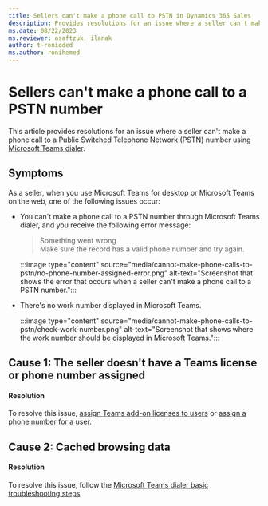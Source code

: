 ```yaml
---
title: Sellers can't make a phone call to PSTN in Dynamics 365 Sales
description: Provides resolutions for an issue where a seller can't make a phone call to a PSTN number in Microsoft Dynamics 365 Sales.
ms.date: 08/22/2023
ms.reviewer: asaftzuk, ilanak
author: t-ronioded
ms.author: ronihemed
---
```

# Sellers can't make a phone call to a PSTN number

This article provides resolutions for an issue where a seller can't make a phone call to a Public Switched Telephone Network (PSTN) number using [Microsoft Teams dialer](/dynamics365/sales/configure-microsoft-teams-dialer).

## Symptoms

As a seller, when you use Microsoft Teams for desktop or Microsoft Teams on the web, one of the following issues occur:

- You can't make a phone call to a PSTN number through Microsoft Teams dialer, and you receive the following error message:

  > Something went wrong  
  > Make sure the record has a valid phone number and try again.

  :::image type="content" source="media/cannot-make-phone-calls-to-pstn/no-phone-number-assigned-error.png" alt-text="Screenshot that shows the error that occurs when a seller can't make a phone call to a PSTN number.":::

- There's no work number displayed in Microsoft Teams.

  :::image type="content" source="media/cannot-make-phone-calls-to-pstn/check-work-number.png" alt-text="Screenshot that shows where the work number should be displayed in Microsoft Teams.":::

## Cause 1: The seller doesn't have a Teams license or phone number assigned

#### Resolution

To resolve this issue, [assign Teams add-on licenses to users](/microsoftteams/teams-add-on-licensing/assign-teams-add-on-licenses) or [assign a phone number for a user](/microsoftteams/assign-change-or-remove-a-phone-number-for-a-user#assign-a-phone-number-to-a-user).

## Cause 2: Cached browsing data

#### Resolution

To resolve this issue, follow the [Microsoft Teams dialer basic troubleshooting steps](dialer-basic-troubleshooting.md).
